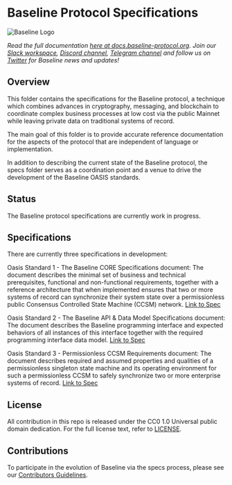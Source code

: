 # Baseline Protocol Specifications

![Baseline Logo](https://raw.githubusercontent.com/ethereum-oasis-op/baseline/main/docs/assets/baseline-logo/Web/examples/PNGs/horizontal/baselineHorizontal-Logo-FullColor.png)

*Read the full documentation [here at docs.baseline-protocol.org](https://docs.baseline-protocol.org/).*
*Join our [Slack workspace](https://communityinviter.com/apps/ethereum-baseline/join-us), [Discord channel](https://discord.com/invite/NE8AYD7), [Telegram channel](https://t.me/baselineprotocol) and follow us on [Twitter](https://twitter.com/baselineproto) for Baseline news and updates!* 

## Overview

This folder contains the specifications for the Baseline protocol, a technique which combines advances in cryptography, messaging, and blockchain to coordinate complex business processes at low cost via the public Mainnet while leaving private data on traditional systems of record.

The main goal of this folder is to provide accurate reference documentation for the aspects of the protocol that are independent of language or implementation. 

In addition to describing the current state of the Baseline protocol, the specs folder serves as a coordination point and a venue to drive the development of the Baseline OASIS standards. 

## Status

The Baseline protocol specifications are currently work in progress.

## Specifications

There are currently three specifications in development:

Oasis Standard 1 - The Baseline CORE Specifications document: The document describes the minimal set of business and technical prerequisites, functional and non-functional requirements, together with a reference architecture that when implemented ensures that two or more systems of record can synchronize their system state over a permissionless public Consensus Controlled State Machine (CCSM) network. [Link to Spec](https://github.com/ethereum-oasis-op/baseline-standard)

Oasis Standard 2 - The Baseline API & Data Model Specifications document: The document describes the Baseline programming interface and expected behaviors of all instances of this interface together with the required programming interface data model. [Link to Spec](https://github.com/ethereum-oasis-op/baseline-standard/tree/main/api)

Oasis Standard 3 - Permissionless CCSM Requirements document: The document describes required and assumed properties and qualities of a permissionless singleton state machine and its operating environment for such a permissionless CCSM to safely synchronize two or more enterprise systems of record. [Link to Spec](https://github.com/ethereum-oasis-op/baseline-standard/tree/main/ccsm)

## License

All contribution in this repo is released under the CC0 1.0 Universal public domain dedication. For the full license text, refer to [LICENSE](https://github.com/ethereum-oasis-op/baseline/blob/main/LICENSE).

## Contributions

To participate in the evolution of Baseline via the specs process, please see our [Contributors Guidelines](https://docs.baseline-protocol.org/community/contributors).
